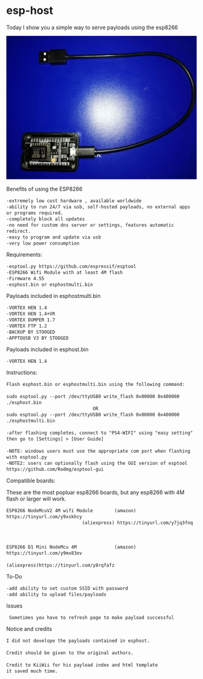 # esp-host

Today I show you a simple way to serve payloads using the esp8266

![alt tag](https://raw.githubusercontent.com/Codworth/esp-host/master/esp8266.jpg)


Benefits of using the ESP8266

    
    -extremely low cost hardware , available worldwide
    -ability to run 24/7 via usb, self-hosted payloads, no external apps or programs required.
    -completely block all updates
    -no need for custom dns server or settings, features automatic redirect.
    -easy to program and update via usb
    -very low power consumption


Requirements:

    -esptool.py https://github.com/espressif/esptool 
    -ESP8266 Wifi Module with at least 4M flash
    -Firmware 4.55 
    -esphost.bin or esphostmulti.bin 

   Payloads included in esphostmulti.bin
   
    -VORTEX HEN 1.4
    -VORTEX HEN 1.4+VR
    -VORTEX DUMPER 1.7
    -VORTEX FTP 1.2
    -BACKUP BY STOOGED
    -APPTOUSB V3 BY STOOGED
   
   Payloads included in esphost.bin
   
  
    -VORTEX HEN 1.4

Instructions:

    Flash esphost.bin or esphostmulti.bin using the following command:
    
    sudo esptool.py --port /dev/ttyUSB0 write_flash 0x00000 0x400000 ./esphost.bin
                                    OR
    sudo esptool.py --port /dev/ttyUSB0 write_flash 0x00000 0x400000 ./esphostmulti.bin
    
    -after flashing completes, connect to "PS4-WIFI" using "easy setting" then go to [Settings] > [User Guide]
    
    -NOTE: windows users must use the appropriate com port when flashing with esptool.py
    -NOTE2: users can optionally flash using the GUI version of esptool  https://github.com/Rodmg/esptool-gui
    
Compatible boards:

These are the most popluar esp8266 boards, but any esp8266 with 4M flash or larger will work.

    ESP8266 NodeMcuV2 4M wifi Module        (amazon) https://tinyurl.com/y9xskhcy
    			                (aliexpress) https://tinyurl.com/y7jq3fnq
                                
   
                                     
    ESP8266 D1 Mini NodeMcu 4M              (amazon) https://tinyurl.com/y9mx83ev
                                            (aliexpress)https://tinyurl.com/y8rqfafz
                               
                               
   To-Do
    
    -add ability to set custom SSID with password
    -add ability to upload files/payloads                  
    
    
   Issues
   
     Sometimes you have to refresh page to make payload successful 

   Notice and credits
   
    I did not develope the payloads contained in esphost.
    
    Credit should be given to the original authors.
    
    Credit to KiiWii for his payload index and html template
    it saved much time.
